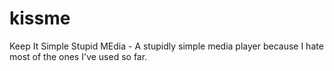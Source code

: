 kissme
======

Keep It Simple Stupid MEdia - A stupidly simple media player because I hate most of the ones I've used so far.
